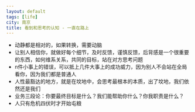 ```yaml
---
layout: default
tags: [life]
city: 南京
title: 看到和思考的认知 - 一直在路上
---
```


+ 动静都是相对的，如果转换，需要动脑
+ 让别人相信你，就做好每个细节，及时反馈，谨慎反馈，后背感是一个很重要的东西，如何维系关系，共同的目标，站在对方思考问题
+ n件小事上的错误，可以抵上几件大事上的成功威力，因为别人不会站在全局看你，因为我们都是普通人
+ 人性最豁达的地方，就是在坟地中，会思考最根本的本质，出了坟地，我们依然还是我们
+ 业务三段论：你要最终目标是什么？我们能帮助你什么？你我职责是什么？
+ 人只有危机四伏时才开始屯粮


